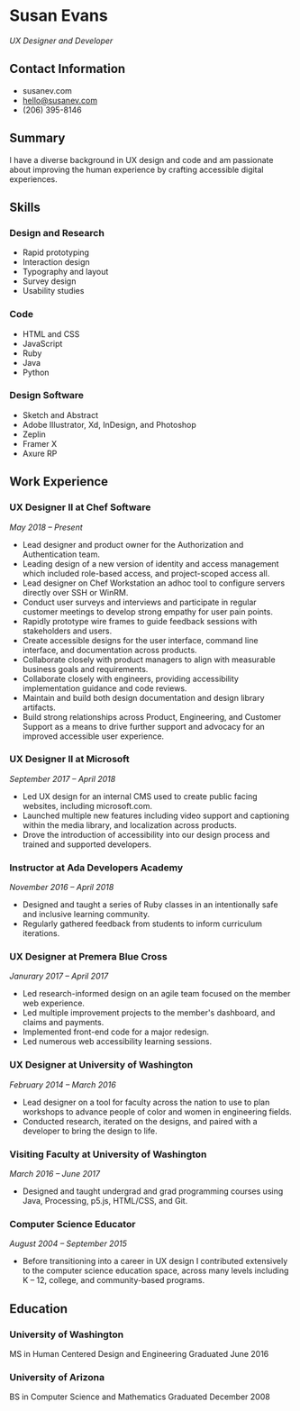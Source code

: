 # Susan Evans
_UX Designer and Developer_

## Contact Information
* susanev.com
* hello@susanev.com
* (206) 395-8146

## Summary
I have a diverse background in UX design and code and am passionate about improving the human experience by crafting accessible digital experiences.

## Skills
### Design and Research
* Rapid prototyping
* Interaction design
* Typography and layout
* Survey design
* Usability studies

### Code
* HTML and CSS
* JavaScript
* Ruby
* Java
* Python

### Design Software
* Sketch and Abstract
* Adobe Illustrator, Xd, InDesign, and Photoshop
* Zeplin
* Framer X
* Axure RP

## Work Experience
### UX Designer II at Chef Software
_May 2018 – Present_
* Lead designer and product owner for the Authorization and Authentication team.
* Leading design of a new version of identity and access management which included role-based access, and project-scoped access all.
* Lead designer on Chef Workstation an adhoc tool to configure servers directly over SSH or WinRM.
* Conduct user surveys and interviews and participate in regular customer meetings to develop strong empathy for user pain points.
* Rapidly prototype wire frames to guide feedback sessions with stakeholders and users.
* Create accessible designs for the user interface, command line interface, and documentation across products.
* Collaborate closely with product managers to align with measurable business goals and requirements.
* Collaborate closely with engineers, providing accessibility implementation guidance and code reviews.
* Maintain and build both design documentation and design library artifacts.
* Build strong relationships across Product, Engineering, and Customer Support as a means to drive further support and advocacy for an improved accessible user experience.

### UX Designer II at Microsoft
_September 2017 – April 2018_
* Led UX design for an internal CMS used to create public facing websites, including microsoft.com.
* Launched multiple new features including video support and captioning within the media library, and localization across products.
* Drove the introduction of accessibility into our design process and trained and supported developers.

### Instructor at Ada Developers Academy
_November 2016 – April 2018_
* Designed and taught a series of Ruby classes in an intentionally safe and inclusive learning community.
* Regularly gathered feedback from students to inform curriculum iterations.

### UX Designer at Premera Blue Cross
_Janurary 2017 – April 2017_
* Led research-informed design on an agile team focused on the member web experience.
* Led multiple improvement projects to the member's dashboard, and claims and payments.
* Implemented front-end code for a major redesign.
* Led numerous web accessibility learning sessions.

### UX Designer at University of Washington
_February 2014 – March 2016_
* Lead designer on a tool for faculty across the nation to use to plan workshops to advance people of color and women in engineering fields.
* Conducted research, iterated on the designs, and paired with a developer to bring the design to life.

### Visiting Faculty at University of Washington
_March 2016 – June 2017_
* Designed and taught undergrad and grad programming courses using Java, Processing, p5.js, HTML/CSS, and Git.

### Computer Science Educator
_August 2004 – September 2015_
* Before transitioning into a career in UX design I contributed extensively to the computer science education space, across many levels including K – 12, college, and community-based programs.

## Education
### University of Washington
MS in Human Centered Design and Engineering
Graduated June 2016

### University of Arizona
BS in Computer Science and Mathematics
Graduated December 2008
